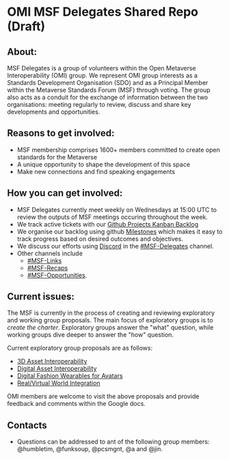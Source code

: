 # OMI MSF Delegates Shared Repo (Draft) 

## About: 
MSF Delegates is a group of volunteers within the Open Metaverse Interoperability (OMI) group. We represent OMI group interests as a Standards Development Organisation (SDO) and as a Principal Member within the Metaverse Standards Forum (MSF) through voting. The group also acts as a conduit for the exchange of information between the two organisations: meeting regularly to review, discuss and share key developments and opportunities. 

## Reasons to get involved: 
- MSF membership comprises 1600+ members committed to create open standards for the Metaverse
- A unique opportunity to shape the development of this space 
- Make new connections and find speaking engagements

## How you can get involved: 
- MSF Delegates currently meet weekly on Wednesdays at 15:00 UTC to review the outputs of MSF meetings occuring throughout the week.  
- We track active tickets with our [Github Projects Kanban Backlog](../../projects/1?add_cards_query=is%3Aopen)
- We organise our backlog using github [Milestones](../../milestones) which makes it easy to track progress based on desired outcomes and objectives.
- We discuss our efforts using [Discord](https://discord.gg/raXnTHN7) in the [#MSF-Delegates](https://discord.com/channels/770382203782692945/1000781076463112234) channel. 
- Other channels include 
  - [#MSF-Links](https://discord.com/channels/770382203782692945/1009493349893423145)
  - [#MSF-Recaps](https://discord.com/channels/770382203782692945/1009556810950258788) 
  - [#MSF-Opportunities](https://discord.com/channels/770382203782692945/1009485222745755728). 
  
## Current issues:
The MSF is currently in the process of creating and reviewing exploratory and working group proposals. The main focus of exploratory groups is to _create the charter_. Exploratory groups answer the "what" question, while working groups dive deeper to answer the "how" question.

Current exploratory group proposals are as follows:
* [3D Asset Interoperability](https://docs.google.com/document/d/1e03WkuuMyBpR0iDgOKzlRkCqZnfe2Wk_aW7GwZLHZXo/edit#heading=h.sx968zb0bbax)
* [Digital Asset Interoperability](https://docs.google.com/document/d/1w-hnAtizCBj2foBdLj60ZJzVSmToc5iDFGknrONiSlc/edit)
* [Digital Fashion Wearables for Avatars](https://docs.google.com/document/d/1Yn1bQTUolJycp1pLrXvit2QfSia_9zpJffMssDPOl24/edit)
* [Real/Virtual World Integration](https://docs.google.com/document/d/10X9W91vEnDhlPcpfp5ZfgR-gJCYhxBZxsJ0qY07Ijlk/edit)

OMI members are welcome to visit the above proposals and provide feedback and comments within the Google docs.
 

## Contacts 
- Questions can be addressed to ant of the following group members: @humbletim, @funksoup, @pcsmgnt, @a and @jin.
